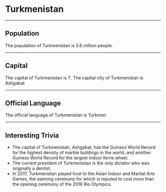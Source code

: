 # Turkmenistan

---------------------------------------------

##  Population

The population of Turkmenistan is 5.6 million people.

-----------------------------------------------

##  Capital

The capital of Turkmenistan is T. The capital city of Turkmenistan is Ashgabat
 
 --------------------------------------------

##  Official Language

The official language of Turkmenistan is Turkmen

------------------------------------------

##  Interesting Trivia

* The capital of Turkmenistan, Ashgabat, has the Guiness World Record for the highest density of marble buildings in the world, and another Guiness World Record for the largest indoor ferris wheel.
* The current president of Turkmenistan is the only dictator who was originally a dentist.
* In 2017, Turkmenistan played host to the Asian Indoor and Martial Arts Games, the opening ceremony for which is reputed to cost more than the opening ceremony of the 2016 Rio Olympics.



